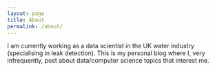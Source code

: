 ```yaml
---
layout: page
title: About
permalink: /about/
---
```


I am currently working as a data scientist in the UK water industry (specialising in leak detection). This is my personal blog where I, very infrequently, post about data/computer science topics that interest me.